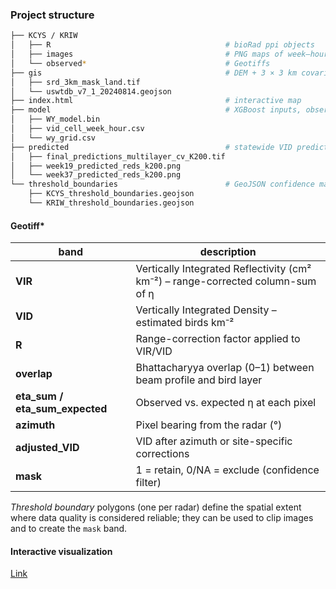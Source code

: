 ### Project structure

```bash
├── KCYS / KRIW
│   ├── R                                       # bioRad ppi objects
│   ├── images                                  # PNG maps of week–hour VID
│   └── observed*                               # Geotiffs
├── gis                                         # DEM + 3 × 3 km covariate grid
│   ├── srd_3km_mask_land.tif
│   └── uswtdb_v7_1_20240814.geojson
├── index.html                                  # interactive map
├── model                                       # XGBoost inputs, observed VID, model
│   ├── WY_model.bin
│   ├── vid_cell_week_hour.csv
│   └── wy_grid.csv
├── predicted                                   # statewide VID predictions 
│   ├── final_predictions_multilayer_cv_K200.tif
│   ├── week19_predicted_reds_k200.png
│   └── week37_predicted_reds_k200.png
└── threshold_boundaries                        # GeoJSON confidence masks
    ├── KCYS_threshold_boundaries.geojson
    └── KRIW_threshold_boundaries.geojson
```

#### Geotiff*

| band | description |
|------|-------------|
| **VIR** | Vertically Integrated Reflectivity (cm² km⁻²) – range-corrected column-sum of η |
| **VID** | Vertically Integrated Density – estimated birds km⁻² |
| **R**   | Range-correction factor applied to VIR/VID |
| **overlap** | Bhattacharyya overlap (0–1) between beam profile and bird layer |
| **eta_sum / eta_sum_expected** | Observed vs. expected η at each pixel |
| **azimuth** | Pixel bearing from the radar (°) |
| **adjusted_VID** | VID after azimuth or site-specific corrections |
| **mask** | 1 = retain, 0/NA = exclude (confidence filter) |

*Threshold boundary* polygons (one per radar) define the spatial extent where data quality is considered reliable; they can be used to clip images and to create the `mask` band.

#### Interactive visualization

[Link](http://wgfd.s3-website-us-east-1.amazonaws.com/)